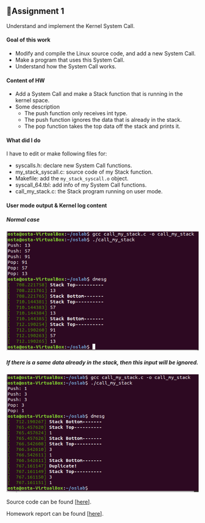 ## 📕Assignment 1

Understand and implement the Kernel System Call.

#### Goal of this work

* Modify and compile the Linux source code, and add a new System Call.
* Make a program that uses this System Call.
* Understand how the System Call works.

#### Content of HW

* Add a System Call and make a Stack function that is running in the kernel space.
* Some description
  * The push function only receives int type.
  * The push function ignores the data that is already in the stack.
  * The pop function takes the top data off the stack and prints it.

#### What did I do

I have to edit or make following files for:

* syscalls.h: declare new System Call functions.
* my_stack_syscall.c: source code of my Stack function.
* Makefile: add the `my_stack_syscall.o` object.
* syscall_64.tbl: add info of my System Call functions.
* call_my_stack.c: the Stack program running on user mode.



#### User mode output & Kernel log content

##### Normal case

![image14](./images/image14.png)

##### If there is a same data already in the stack, then this input will be ignored.

![image15](./images/image15.png)



Source code can be found [[here](https://github.com/Avafly/OperatingSystem-HW/tree/master/hw1/os1_2017320215/os1_2017320215)].

Homework report can be found [[here](https://github.com/Avafly/OperatingSystem-HW/blob/master/hw1/os1_2017320215/report.docx)].
